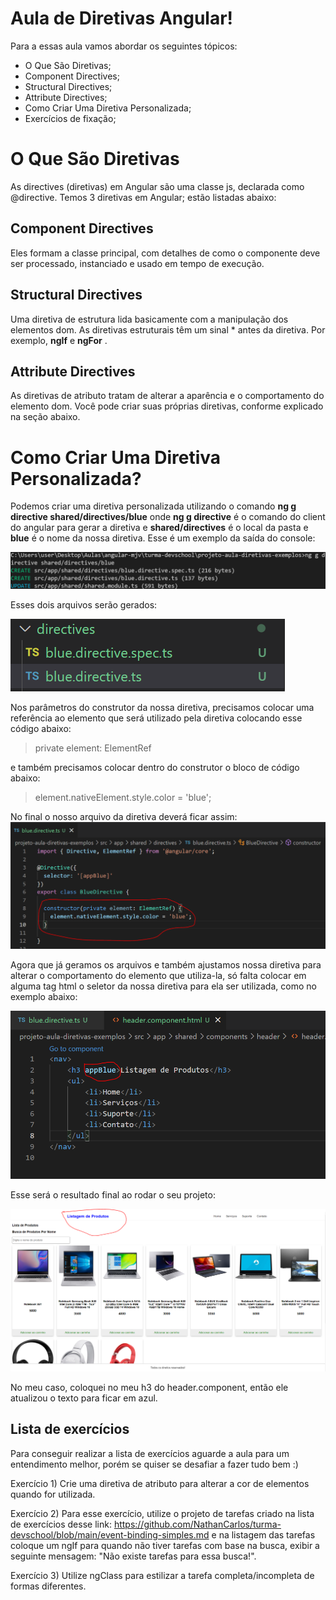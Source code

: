
# Aula de Diretivas Angular!

Para a essas aula vamos abordar os seguintes tópicos:
- O Que São Diretivas;
- Component Directives;
- Structural Directives;
- Attribute Directives;
- Como Criar Uma Diretiva Personalizada;
- Exercícios de fixação;

# O Que São Diretivas

As directives (diretivas) em Angular são uma classe js, declarada como @directive. Temos 3 diretivas em Angular; estão listadas abaixo:

## Component Directives

Eles formam a classe principal, com detalhes de como o componente deve ser processado, instanciado e usado em tempo de execução.

## Structural Directives

Uma diretiva de estrutura lida basicamente com a manipulação dos elementos dom. As diretivas estruturais têm um sinal * antes da diretiva. Por exemplo, **ngIf** e **ngFor** .

## Attribute Directives

As diretivas de atributo tratam de alterar a aparência e o comportamento do elemento dom. Você pode criar suas próprias diretivas, conforme explicado na seção abaixo.

# Como Criar Uma Diretiva Personalizada?
Podemos criar uma diretiva personalizada utilizando o comando **ng g directive shared/directives/blue** onde **ng g directive** é o comando do client do angular para gerar a diretiva e **shared/directives** é o local da pasta e **blue** é o nome da nossa diretiva. Esse é um exemplo da saída do console:

![enter image description here](https://github.com/NathanCarlos/turma-devschool/blob/main/imagens-ilustrativas/diretivas/exemplo-saida-console-diretiva.PNG?raw=true)

Esses dois arquivos serão gerados:

![enter image description here](https://github.com/NathanCarlos/turma-devschool/blob/main/imagens-ilustrativas/diretivas/exemplo-arquivos-gerados-diretivas.PNG?raw=true)

Nos parâmetros do construtor da nossa diretiva, precisamos colocar uma referência ao elemento que será utilizado pela diretiva colocando esse código abaixo:
>private  element: ElementRef

e também precisamos colocar dentro do construtor o bloco de código abaixo:
>element.nativeElement.style.color = 'blue';

No final o nosso arquivo da diretiva deverá ficar assim:
![enter image description here](https://github.com/NathanCarlos/turma-devschool/blob/main/imagens-ilustrativas/diretivas/exemplo-arquivo-diretiva-constructor.PNG?raw=true)

Agora que já geramos os arquivos e também ajustamos nossa diretiva para alterar o comportamento do elemento que utiliza-la, só falta colocar em alguma tag html o seletor da nossa diretiva para ela ser utilizada, como no exemplo abaixo:

![enter image description here](https://github.com/NathanCarlos/turma-devschool/blob/main/imagens-ilustrativas/diretivas/exemplo-diretiva-blue-no-elemento.PNG?raw=true)

Esse será o resultado final ao rodar o seu projeto:

![enter image description here](https://github.com/NathanCarlos/turma-devschool/blob/main/imagens-ilustrativas/diretivas/exemplo-saida-final.PNG?raw=true)

No meu caso, coloquei no meu h3 do header.component, então ele atualizou o texto para ficar em azul.

## Lista de exercícios
Para conseguir realizar a lista de exercícios aguarde a aula para um entendimento melhor, porém se quiser se desafiar a fazer tudo bem :)

Exercício 1) Crie uma diretiva de atributo para alterar a cor de elementos quando for utilizada.

Exercício 2) Para esse exercício, utilize o projeto de tarefas criado na lista de exercícios desse link: https://github.com/NathanCarlos/turma-devschool/blob/main/event-binding-simples.md e na listagem das tarefas coloque um ngIf para quando não tiver tarefas com base na busca, exibir a seguinte mensagem: "Não existe tarefas para essa busca!".

Exercício 3) Utilize ngClass para estilizar a tarefa completa/incompleta de formas diferentes.
